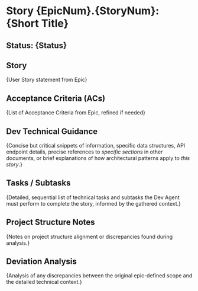 # Story {EpicNum}.{StoryNum}: {Short Title}

## Status: {Status}

## Story

{User Story statement from Epic}

## Acceptance Criteria (ACs)

{List of Acceptance Criteria from Epic, refined if needed}

## Dev Technical Guidance

{Concise but critical snippets of information, specific data structures, API endpoint details, precise references to _specific sections_ in other documents, or brief explanations of how architectural patterns apply to _this story_.}

## Tasks / Subtasks

{Detailed, sequential list of technical tasks and subtasks the Dev Agent must perform to complete the story, informed by the gathered context.}

## Project Structure Notes

{Notes on project structure alignment or discrepancies found during analysis.}

## Deviation Analysis

{Analysis of any discrepancies between the original epic-defined scope and the detailed technical context.}
